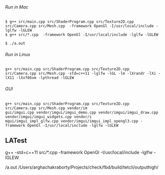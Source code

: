 
###### Run in Mac
```
$ g++ src/main.cpp src/ShaderProgram.cpp src/Texture2D.cpp src/Camera.cpp src/Mesh.cpp  -framework OpenGl -I/usr/local/include -lglfw -lGLEW 
$ g++ src/*.cpp  -framework OpenGl -I/usr/local/include -lglfw -lGLEW 

$ ./a.out
```
###### Run in Linux
```
g++ src/main.cpp src/ShaderProgram.cpp src/Texture2D.cpp src/Camera.cpp src/Mesh.cpp -std=c++11 -lglfw -lGL -lm -lXrandr -lXi -lX11 -lXxf86vm -lpthread -lGLEW 
```
###### GUI
```
g++ src/main.cpp src/ShaderProgram.cpp src/Texture2D.cpp src/Camera.cpp src/Mesh.cpp vendor/im
gui/imgui.cpp vendor/imgui/imgui_demo.cpp vendor/imgui/imgui_draw.cpp vendor/imgui/imgui_widgets.cpp vendor/i
mgui/imgui_impl_glfw.cpp vendor/imgui/imgui_impl_opengl3.cpp -framework OpenGl -I/usr/local/include -lglfw -lGLEW
```

## LATest
g++ -std=c++11 src/*.cpp  -framework OpenGl -I/usr/local/include -lglfw -lGLEW

/a.out /Users/arghachakraborty/Projects/check/fbd/build/tetcli/outputhigh/